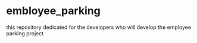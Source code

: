 # embloyee_parking
this repository dedicated for the developers who will develop the employee parking project
